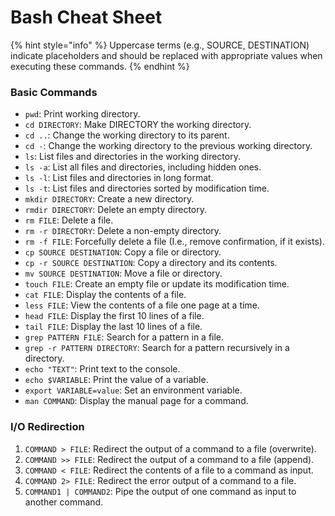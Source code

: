 # Bash Cheat Sheet

{% hint style="info" %}
Uppercase terms (e.g., SOURCE, DESTINATION) indicate placeholders and should be replaced with appropriate values when executing these commands.
{% endhint %}

### Basic Commands

* `pwd`: Print working directory.
* `cd DIRECTORY`: Make DIRECTORY the working directory.&#x20;
* `cd ..`:  Change the working directory to its parent.&#x20;
* `cd -`: Change the working directory to the previous working directory.
* `ls`: List files and directories in the working directory.
* `ls -a`: List all files and directories, including hidden ones.
* `ls -l`: List files and directories in long format.
* `ls -t`: List files and directories sorted by modification time.
* `mkdir DIRECTORY`: Create a new directory.
* `rmdir DIRECTORY`: Delete an empty directory.
* `rm FILE`: Delete a file.
* `rm -r DIRECTORY`: Delete a non-empty directory.
* `rm -f FILE`: Forcefully delete a file (I.e., remove confirmation, if it exists).
* `cp SOURCE DESTINATION`: Copy a file or directory.
* `cp -r SOURCE DESTINATION`: Copy a directory and its contents.
* `mv SOURCE DESTINATION`: Move a file or directory.
* `touch FILE`: Create an empty file or update its modification time.
* `cat FILE`: Display the contents of a file.
* `less FILE`: View the contents of a file one page at a time.
* `head FILE`: Display the first 10 lines of a file.
* `tail FILE`: Display the last 10 lines of a file.
* `grep PATTERN FILE`: Search for a pattern in a file.
* `grep -r PATTERN DIRECTORY`: Search for a pattern recursively in a directory.
* `echo "TEXT"`: Print text to the console.
* `echo $VARIABLE`: Print the value of a variable.
* `export VARIABLE=value`: Set an environment variable.
* `man COMMAND`: Display the manual page for a command.

### I/O Redirection

1. `COMMAND > FILE`: Redirect the output of a command to a file (overwrite).
2. `COMMAND >> FILE`: Redirect the output of a command to a file (append).
3. `COMMAND < FILE`: Redirect the contents of a file to a command as input.
4. `COMMAND 2> FILE`: Redirect the error output of a command to a file.
5. `COMMAND1 | COMMAND2`: Pipe the output of one command as input to another command.
